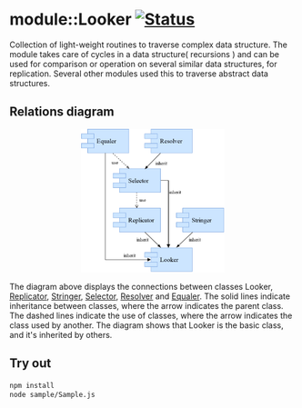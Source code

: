 
# module::Looker  [![Status](https://github.com/Wandalen/wLooker/workflows/Test/badge.svg)](https://github.com/Wandalen/wLooker}/actions?query=workflow%3ATest)

Collection of light-weight routines to traverse complex data structure. The module takes care of cycles in a data structure( recursions ) and can be used for comparison or operation on several similar data structures, for replication. Several other modules used this to traverse abstract data structures.

## Relations diagram

<div align="center">
		<img src="./doc/images/ClassDiagram.png" width="50%" height="50%">
</div>

The diagram above displays the connections between classes Looker, [Replicator](https://github.com/Wandalen/wReplicator), [Stringer](https://github.com/Wandalen/wStringer), [Selector](https://github.com/Wandalen/wSelector), [Resolver](https://github.com/Wandalen/wResolver) and [Equaler](https://github.com/Wandalen/wEqualer). The solid lines indicate inheritance between classes, where the arrow indicates the parent class. The dashed lines indicate the use of classes, where the arrow indicates the class used by another. The diagram shows that Looker is the basic class, and it's inherited by others.

## Try out

```
npm install
node sample/Sample.js
```
